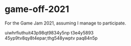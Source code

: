 # game-off-2021
For the Game Jam 2021, assuming I manage to participate.

uiwhrfiuthuit43p98qt9834y5np t3e4y5893 45yp9tv8qy8t4epar;thg548ywptv paq84n5p
